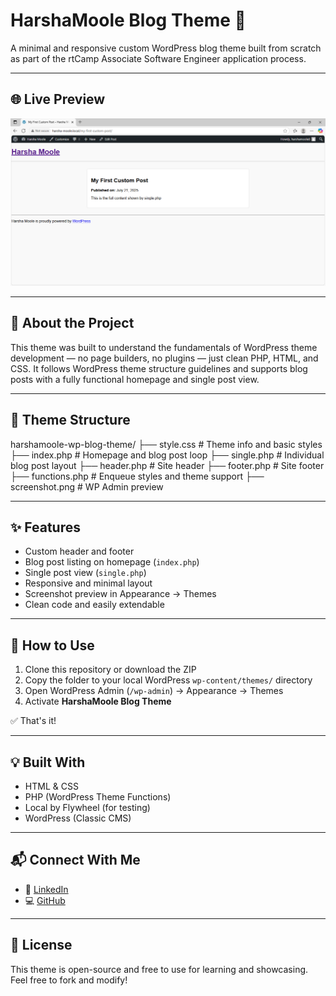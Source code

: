 # HarshaMoole Blog Theme 🎨

A minimal and responsive custom WordPress blog theme built from scratch as part of the rtCamp Associate Software Engineer application process.

---

## 🌐 Live Preview

![Theme Preview](screenshot.png)

---

## 🧠 About the Project

This theme was built to understand the fundamentals of WordPress theme development — no page builders, no plugins — just clean PHP, HTML, and CSS. It follows WordPress theme structure guidelines and supports blog posts with a fully functional homepage and single post view.

---

## 📁 Theme Structure

harshamoole-wp-blog-theme/
├── style.css # Theme info and basic styles
├── index.php # Homepage and blog post loop
├── single.php # Individual blog post layout
├── header.php # Site header
├── footer.php # Site footer
├── functions.php # Enqueue styles and theme support
├── screenshot.png # WP Admin preview

---

## ✨ Features

- Custom header and footer
- Blog post listing on homepage (`index.php`)
- Single post view (`single.php`)
- Responsive and minimal layout
- Screenshot preview in Appearance → Themes
- Clean code and easily extendable

---

## 🚀 How to Use

1. Clone this repository or download the ZIP  
2. Copy the folder to your local WordPress `wp-content/themes/` directory  
3. Open WordPress Admin (`/wp-admin`) → Appearance → Themes  
4. Activate **HarshaMoole Blog Theme**

✅ That's it!

---

## 💡 Built With

- HTML & CSS
- PHP (WordPress Theme Functions)
- Local by Flywheel (for testing)
- WordPress (Classic CMS)

---

## 📬 Connect With Me

- 💼 [LinkedIn](https://linkedin.com/in/harsha-moole-76343b371)
- 💻 [GitHub](https://github.com/harshamoole)

---

## 📌 License

This theme is open-source and free to use for learning and showcasing. Feel free to fork and modify!
